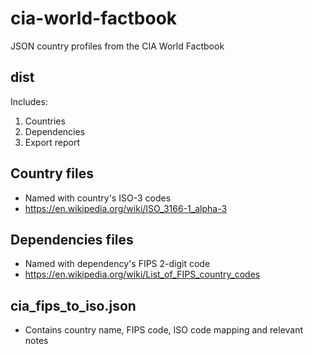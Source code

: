 # cia-world-factbook
JSON country profiles from the CIA World Factbook

## dist 
Includes:
1. Countries
2. Dependencies 
3. Export report

## Country files 
- Named with country's ISO-3 codes
- https://en.wikipedia.org/wiki/ISO_3166-1_alpha-3

## Dependencies files 
- Named with dependency's FIPS 2-digit code
- https://en.wikipedia.org/wiki/List_of_FIPS_country_codes

## cia_fips_to_iso.json
- Contains country name, FIPS code, ISO code mapping and relevant notes


